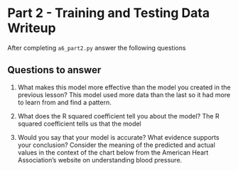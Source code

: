 # Part 2 - Training and Testing Data Writeup

After completing `a6_part2.py` answer the following questions

## Questions to answer

1. What makes this model more effective than the model you created in the previous lesson?
This model used more data than the last so it had more to learn from and find a pattern.

2. What does the R squared coefficient tell you about the model?
The R squared coefficient tells us that the model 

3. Would you say that your model is accurate? What evidence supports your conclusion? Consider the meaning of the predicted and actual values in the context of the chart below from the American Heart Association’s website on understanding blood pressure.